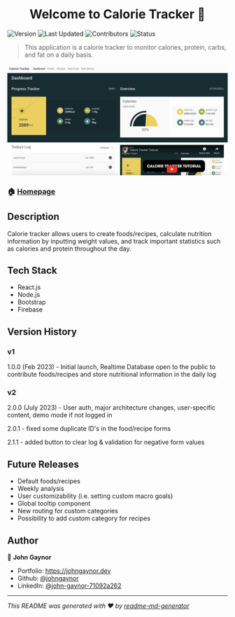 <h1 align="center">Welcome to Calorie Tracker 👋</h1>
<p>
  <img alt="Version" src="https://img.shields.io/badge/version-2.1.1-blue.svg?cacheSeconds=2592000" />
   <img alt="Last Updated" src="https://img.shields.io/badge/last%20updated-July%202023-red" />
   <img alt="Contributors" src="https://img.shields.io/badge/contributors-1-bright%20green">
   <img alt="Status" src="https://img.shields.io/badge/status-stable-bright%20green">
</p>

> This application is a calorie tracker to monitor calories, protein, carbs, and fat on a daily basis.

<p>
<img alt="Homepage Image" src="src/assets/images/readme-img.png">
</p>

### 🏠 [Homepage](https://calorietracker.johngaynor.dev)

## Description

Calorie tracker allows users to create foods/recipes, calculate nutrition information by inputting weight values, and track important statistics such as calories and protein throughout the day.

## Tech Stack

- React.js
- Node.js
- Bootstrap
- Firebase

## Version History

### v1

1.0.0 (Feb 2023) - Initial launch, Realtime Database open to the public to contribute foods/recipes and store nutritional information in the daily log

### v2

2.0.0 (July 2023) - User auth, major architecture changes, user-specific content, demo mode if not logged in

2.0.1 - fixed some duplicate ID's in the food/recipe forms

2.1.1 - added button to clear log & validation for negative form values

## Future Releases

- Default foods/recipes
- Weekly analysis
- User customizability (i.e. setting custom macro goals)
- Global tooltip component
- New routing for custom categories
- Possibility to add custom category for recipes

## Author

👤 **John Gaynor**

- Portfolio: https://johngaynor.dev
- Github: [@johngaynor](https://github.com/johngaynor)
- LinkedIn: [@john-gaynor-71092a262](https://linkedin.com/in/john-gaynor-71092a262)

---

_This README was generated with ❤️ by [readme-md-generator](https://github.com/kefranabg/readme-md-generator)_
